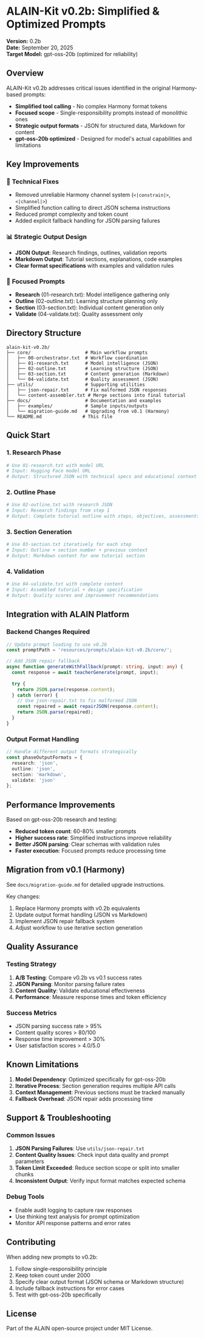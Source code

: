 # ALAIN-Kit v0.2b: Simplified & Optimized Prompts

**Version:** 0.2b  
**Date:** September 20, 2025  
**Target Model:** gpt-oss-20b (optimized for reliability)

## Overview

ALAIN-Kit v0.2b addresses critical issues identified in the original Harmony-based prompts:

- **Simplified tool calling** - No complex Harmony format tokens
- **Focused scope** - Single-responsibility prompts instead of monolithic ones  
- **Strategic output formats** - JSON for structured data, Markdown for content
- **gpt-oss-20b optimized** - Designed for model's actual capabilities and limitations

## Key Improvements

### 🔧 **Technical Fixes**
- Removed unreliable Harmony channel system (`<|constrain|>`, `<|channel|>`)
- Simplified function calling to direct JSON schema instructions
- Reduced prompt complexity and token count
- Added explicit fallback handling for JSON parsing failures

### 📊 **Strategic Output Design**
- **JSON Output**: Research findings, outlines, validation reports
- **Markdown Output**: Tutorial sections, explanations, code examples
- **Clear format specifications** with examples and validation rules

### 🎯 **Focused Prompts**
- **Research** (01-research.txt): Model intelligence gathering only
- **Outline** (02-outline.txt): Learning structure planning only  
- **Section** (03-section.txt): Individual content generation only
- **Validate** (04-validate.txt): Quality assessment only

## Directory Structure

```
alain-kit-v0.2b/
├── core/                    # Main workflow prompts
│   ├── 00-orchestrator.txt  # Workflow coordination
│   ├── 01-research.txt      # Model intelligence (JSON)
│   ├── 02-outline.txt       # Learning structure (JSON)
│   ├── 03-section.txt       # Content generation (Markdown)
│   └── 04-validate.txt      # Quality assessment (JSON)
├── utils/                   # Supporting utilities
│   ├── json-repair.txt      # Fix malformed JSON responses
│   └── content-assembler.txt # Merge sections into final tutorial
├── docs/                    # Documentation and examples
│   ├── examples/            # Sample inputs/outputs
│   └── migration-guide.md   # Upgrading from v0.1 (Harmony)
└── README.md               # This file
```

## Quick Start

### 1. Research Phase
```bash
# Use 01-research.txt with model URL
# Input: Hugging Face model URL
# Output: Structured JSON with technical specs and educational context
```

### 2. Outline Phase  
```bash
# Use 02-outline.txt with research JSON
# Input: Research findings from step 1
# Output: Complete tutorial outline with steps, objectives, assessments
```

### 3. Section Generation
```bash
# Use 03-section.txt iteratively for each step
# Input: Outline + section number + previous context
# Output: Markdown content for one tutorial section
```

### 4. Validation
```bash
# Use 04-validate.txt with complete content
# Input: Assembled tutorial + design specification  
# Output: Quality scores and improvement recommendations
```

## Integration with ALAIN Platform

### Backend Changes Required
```typescript
// Update prompt loading to use v0.2b
const promptPath = 'resources/prompts/alain-kit-v0.2b/core/';

// Add JSON repair fallback
async function generateWithFallback(prompt: string, input: any) {
  const response = await teacherGenerate(prompt, input);
  
  try {
    return JSON.parse(response.content);
  } catch (error) {
    // Use json-repair.txt to fix malformed JSON
    const repaired = await repairJSON(response.content);
    return JSON.parse(repaired);
  }
}
```

### Output Format Handling
```typescript
// Handle different output formats strategically
const phaseOutputFormats = {
  research: 'json',
  outline: 'json', 
  section: 'markdown',
  validate: 'json'
};
```

## Performance Improvements

Based on gpt-oss-20b research and testing:

- **Reduced token count**: 60-80% smaller prompts
- **Higher success rate**: Simplified instructions improve reliability
- **Better JSON parsing**: Clear schemas with validation rules
- **Faster execution**: Focused prompts reduce processing time

## Migration from v0.1 (Harmony)

See `docs/migration-guide.md` for detailed upgrade instructions.

Key changes:
1. Replace Harmony prompts with v0.2b equivalents
2. Update output format handling (JSON vs Markdown)
3. Implement JSON repair fallback system
4. Adjust workflow to use iterative section generation

## Quality Assurance

### Testing Strategy
1. **A/B Testing**: Compare v0.2b vs v0.1 success rates
2. **JSON Parsing**: Monitor parsing failure rates
3. **Content Quality**: Validate educational effectiveness
4. **Performance**: Measure response times and token efficiency

### Success Metrics
- JSON parsing success rate > 95%
- Content quality scores > 80/100
- Response time improvement > 30%
- User satisfaction scores > 4.0/5.0

## Known Limitations

1. **Model Dependency**: Optimized specifically for gpt-oss-20b
2. **Iterative Process**: Section generation requires multiple API calls
3. **Context Management**: Previous sections must be tracked manually
4. **Fallback Overhead**: JSON repair adds processing time

## Support & Troubleshooting

### Common Issues
1. **JSON Parsing Failures**: Use `utils/json-repair.txt`
2. **Content Quality Issues**: Check input data quality and prompt parameters
3. **Token Limit Exceeded**: Reduce section scope or split into smaller chunks
4. **Inconsistent Output**: Verify input format matches expected schema

### Debug Tools
- Enable audit logging to capture raw responses
- Use thinking text analysis for prompt optimization
- Monitor API response patterns and error rates

## Contributing

When adding new prompts to v0.2b:
1. Follow single-responsibility principle
2. Keep token count under 2000
3. Specify clear output format (JSON schema or Markdown structure)
4. Include fallback instructions for error cases
5. Test with gpt-oss-20b specifically

## License

Part of the ALAIN open-source project under MIT License.
